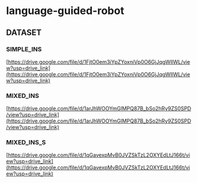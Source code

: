 # language-guided-robot

## DATASET
### SIMPLE_INS
[https://drive.google.com/file/d/1FjtO0em3iYpZYoxniVp0O6GjJqgWllWL/view?usp=drive_link](https://drive.google.com/file/d/1FjtO0em3iYpZYoxniVp0O6GjJqgWllWL/view?usp=drive_link)

### MIXED_INS
[https://drive.google.com/file/d/1arJhWOOYmGlMPQ87B_bSo2hRy9ZS0SPD/view?usp=drive_link](https://drive.google.com/file/d/1arJhWOOYmGlMPQ87B_bSo2hRy9ZS0SPD/view?usp=drive_link)

### MIXED_INS_S
[https://drive.google.com/file/d/1qGavexpMvB0JVZSkTzL2OXYEdLtJ166t/view?usp=drive_link](https://drive.google.com/file/d/1qGavexpMvB0JVZSkTzL2OXYEdLtJ166t/view?usp=drive_link)
